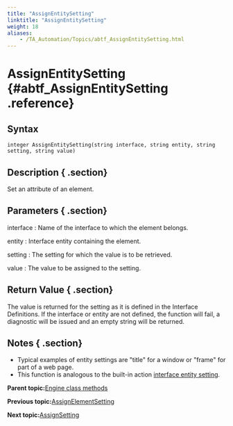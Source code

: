 ```yaml
--- 
title: "AssignEntitySetting"
linktitle: "AssignEntitySetting"
weight: 18
aliases: 
    - /TA_Automation/Topics/abtf_AssignEntitySetting.html
---
```

# AssignEntitySetting {#abtf_AssignEntitySetting .reference}

## Syntax

`integer AssignEntitySetting(string interface, string entity, string setting, string value)`

## Description { .section}

Set an attribute of an element.

## Parameters { .section}

interface
:   Name of the interface to which the element belongs.

entity
:   Interface entity containing the element.

setting
:   The setting for which the value is to be retrieved.

value
:   The value to be assigned to the setting.

## Return Value { .section}

The value is returned for the setting as it is defined in the Interface Definitions. If the interface or entity are not defined, the function will fail, a diagnostic will be issued and an empty string will be returned.

## Notes { .section}

-   Typical examples of entity settings are "title" for a window or "frame" for part of a web page.
-   This function is analogous to the built-in action [interface entity setting](bia_interface_entity_setting.html).

**Parent topic:**[Engine class methods](../../TA_Automation/Topics/abtf_Engine_classes.html)

**Previous topic:**[AssignElementSetting](../../TA_Automation/Topics/abtf_AssignElementSetting.html)

**Next topic:**[AssignSetting](../../TA_Automation/Topics/abtf_AssignSetting.html)

